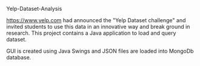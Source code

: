 Yelp-Dataset-Analysis

https://www.yelp.com had announced the "Yelp Dataset challenge" and invited students to use this data in an innovative way and break ground in research. This project contains a Java application to load and query dataset.

GUI is created using Java Swings and JSON files are loaded into MongoDb database. 
